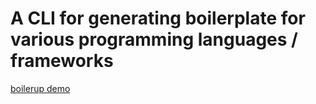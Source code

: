 # A CLI for generating boilerplate for various programming languages / frameworks

[boilerup demo](https://github.com/astpierre/boilerup/blob/master/static/demo.gif?raw=true)
